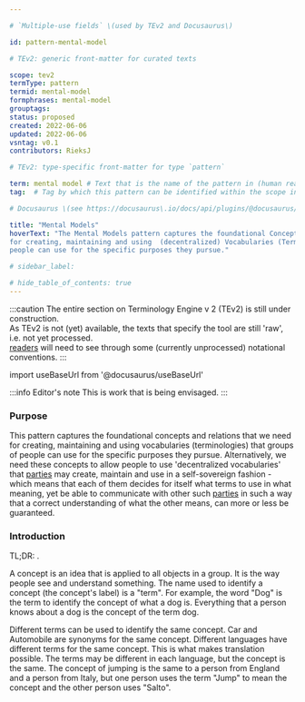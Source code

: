```yaml
---

# `Multiple-use fields` \(used by TEv2 and Docusaurus\)

id: pattern-mental-model

# TEv2: generic front-matter for curated texts

scope: tev2
termType: pattern
termid: mental-model
formphrases: mental-model
grouptags:
status: proposed
created: 2022-06-06
updated: 2022-06-06
vsntag: v0.1
contributors: RieksJ

# TEv2: type-specific front-matter for type `pattern`

term: mental model # Text that is the name of the pattern in (human readable) texts.
tag:  # Tag by which this pattern can be identified within the scope in which it is specified

# Docusaurus \(see https://docusaurus\.io/docs/api/plugins/@docusaurus/plugin-content-docs#markdown-front-matter\):

title: "Mental Models"
hoverText: "The Mental Models pattern captures the foundational Concepts and relations that we need
for creating, maintaining and using  (decentralized) Vocabularies (Terminologies) that groups of
people can use for the specific purposes they pursue."

# sidebar_label:

# hide_table_of_contents: true
---
```


:::caution
The entire section on Terminology Engine v 2 (TEv2) is still under construction.<br/>
As TEv2 is not (yet) available, the texts that specify the tool are still 'raw', i.e. not yet
processed.<br/>[readers](@) will need to see through some (currently unprocessed) notational
conventions.
:::

import useBaseUrl from '@docusaurus/useBaseUrl'

:::info Editor's note
This is work that is being envisaged.
:::

### Purpose

<!--Concisely describe what can you do with the pattern that is (at least) harder if you didn't have it.-->
This pattern captures the foundational concepts and relations that we need for creating, maintaining
and using vocabularies (terminologies) that groups of people can use for the specific purposes they
pursue. Alternatively, we need these concepts to allow people to use 'decentralized vocabularies'
that [parties](@) may create, maintain and use in a self-sovereign fashion - which means that each
of them decides for itself what terms to use in what meaning, yet be able to communicate with other
such [parties](@) in such a way that a correct understanding of what the other means, can more or
less be guaranteed.

### Introduction

<!--Gently introduce the pattern, by referring to real-world situations and using colloquial terms, so that when someone has read the text, (s)he knows what it is about, and is ready to delve into the specifics of the pattern-->
TL;DR: .

A concept is an idea that is applied to all objects in a group. It is the way people see and
understand something. The name used to identify a concept (the concept's label) is a "term". For
example, the word "Dog" is the term to identify the concept of what a dog is. Everything that a
person knows about a dog is the concept of the term dog.

Different terms can be used to identify the same concept. Car and Automobile are synonyms for the
same concept. Different languages have different terms for the same concept. This is what makes
translation possible. The terms may be different in each language, but the concept is the same. The
concept of jumping is the same to a person from England and a person from Italy, but one person uses
the term "Jump" to mean the concept and the other person uses "Salto".
